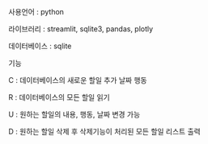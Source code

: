 사용언어 : python

라이브러리 : streamlit, sqlite3, pandas, plotly

데이터베이스 : sqlite

기능

C : 데이터베이스의 새로운 할일 추가 날짜 행동

R : 데이터베이스의 모든 할일 읽기

U : 원하는 할일의 내용, 행동, 날짜 변경 가능

D : 원하는 할일 삭제 후 삭제기능이 처리된 모든 할일 리스트 출력
